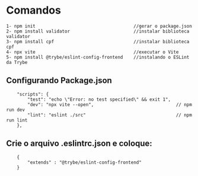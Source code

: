 # Comandos
``````
1- npm init                                     //gerar o package.json
2- npm install validator                        //instalar biblioteca validator
3- npm install cpf                              //instalar biblioteca cpf
4- npx vite                                     //executar o Vite
5- npm install @trybe/eslint-config-frontend    //instalando o ESLint da Trybe
``````

## Configurando Package.json 
`````
    "scripts": {
        "test": "echo \"Error: no test specified\" && exit 1",
        "dev": "npx vite --open",                               // npm run dev
        "lint": "eslint ./src"                                  // npm run lint
    },
`````

## Crie o arquivo .eslintrc.json e coloque:
`````
    {
        "extends" : "@trybe/eslint-config-frontend"
    }
`````